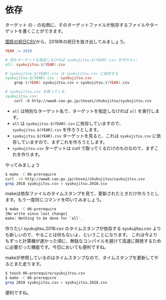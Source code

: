 # 依存

ターゲット の `:` の右側に、そのターゲットファイルが依存するファイルやターゲットを書くことができます。

[国民の祝日CSV](http://www.data.go.jp/data/dataset/cao_20160323_0068/resource/8290b3b2-b56d-47ec-bf22-274167936ce0)から、2018年の祝日を抜き出してみましょう。

```Makefile
YEAR := 2018

# 何もターゲットを指定しなければ syukujitsu.$(YEAR).csv を作りたい
all: syukujitsu.$(YEAR).csv

# syukujitsu.$(YEAR).csv は syukujitsu.csv に依存する
syukujitsu.$(YEAR).csv : syukujitsu.csv
	grep $(YEAR) syukujitsu.csv > syukujitsu.$(YEAR).csv

# syukujitsu.csv を取ってくる
syukujitsu.csv:
	curl -O http://www8.cao.go.jp/chosei/shukujitsu/syukujitsu.csv
```

* `all` は特別なターゲット名で、ターゲットを指定しなければ `all` を実行します。
* `all` は `syukujitsu.$(YEAR).csv` に依存していますので、`syukujitsu.$(YEAR).csv` を作ろうとします。
* `syukujitsu.$(YEAR).csv` ターゲットを見ると、これは `syukujitsu.csv` に依存していますので、まずこれを作ろうとします。
* `syukujitsu.csv` ターゲットは curl で取ってくるだけのものなので、まずこれを作ります。

やってみましょう

```bash
$ make -C 06-prerequire
curl -sO http://www8.cao.go.jp/chosei/shukujitsu/syukujitsu.csv
grep 2018 syukujitsu.csv > syukujitsu.2018.csv
```

makeは依存ファイルのタイムスタンプを見て、更新されたときだけ作ろうとします。もう一度同じコマンドを叩いてみましょう。

```bash
$ make -C 06-prerequire
[No write since last change]
make: Nothing to be done for `all'.
```

作りたい syukujitsu.2018.csv のタイムスタンプが依存する syukujitsu.csv よりも新しいので、やることは何もないよ、ということになります。
これは今よりもずっと計算機が遅かった頃に、無駄なコンパイルを避けて高速に開発するために必要だった機能です。今日においても便利ですね。

makeが参照しているのはタイムスタンプなので、タイムスタンプを更新してやるとまた走ります。

```bash
$ touch 06-prerequire/syukujitsu.csv
$ make -C 06-prerequire
grep 2018 syukujitsu.csv > syukujitsu.2018.csv
```

便利ですね。
